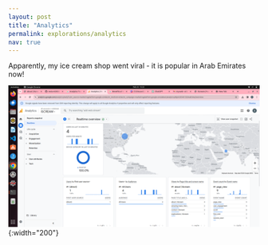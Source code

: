 ```yaml
---
layout: post
title: "Analytics"
permalink: explorations/analytics
nav: true
---
```

Apparently, my ice cream shop went viral - it is popular in Arab Emirates now!


![lettuce](./assets/images/screenshot.png){:width="200"}

